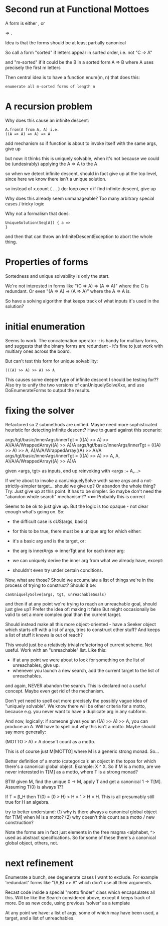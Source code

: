 # Second run at Functional Mottoes

A form is either <letter>, or <form> => <form>.

Idea is that the forms should be at least partially canonical

So call a form "sorted" if letters appear in sorted order, i.e. not "C => A"

and "m-sorted" if it could be the B in a sorted form A => B where A uses
precisely the first m letters 

Then central idea is to have a function enum(m, n) that does this:

    enumerate all m-sorted forms of length n

# A recursion problem

Why does this cause an infinite descent:

    A.from(A from A, A) i.e.
    ((A => A) => A) => A

add mechanism so if function is about to invoke itself with the same args, give up

but now: it thinks this is uniquely solvable, when it's not because we could be 
(undesirably) applying the A => A to the A

so when we detect infinite descent, should in fact give up at the top level, 
since here we know there isn't a unique solution.

so instead of x.count { ... } do:
loop over x
    if find infinite descent, give up

Why does this already seem unmanageable? Too many arbitrary special cases / tricky logic

Why not a formalism that does:

    UniqueSolution(Seq[A]) { a =>
    }
    
and then that can throw an InfiniteDescentException to abort the whole thing.    
    
# Properties of forms

Sortedness and unique solvability is only the start.

We're not interested in forms like "(C => A) => (A => A)" where the C is redundant.
Or even "(A => A) => (A => A)" where the A => A is.

So have a solving algorithm that keeps track of what inputs it's used in the solution?
 
# initial enumeration

Seems to work. The concatenation operator :: is handy for multiary forms, and
suggests that the binary forms are redundant - it's fine to just work with multiary
ones across the board.

But can't test this form for unique solvability:

    (((A) >> A) >> A) >> A
    
This causes some deeper type of infinite descent I should be testing for??
Also try to unify the two versions of canUniquelySolveXxx,
and use DoEnumerateForms to output the results.    

# fixing the solver

Refactored so 2 submethods are unified.
Maybe need more sophisticated heuristic for detecting infinite descent?
Have to guard against this scenario:

args/tgt/basic/innerArgs/innerTgt = (((A) >> A) >> A)/A/A/WrappedArray((A) >> A)/A
args/tgt/basic/innerArgs/innerTgt = (((A) >> A) >> A, A)/A/A/WrappedArray((A) >> A)/A
args/tgt/basic/innerArgs/innerTgt = (((A) >> A) >> A, A, A)/A/A/WrappedArray((A) >> A)/A

given <args, tgt> as inputs, end up reinvoking with <args :+ A,...>

If we're about to invoke a canUniquelySolve woth same args and a not-strictly-simpler target...
should we give up? Or abandon the whole thing?
Try: Just give up at this point. It has to be simpler.
So maybe don't need the "abandon whole search" mechanism?? <<== Probably this is correct

Seems to be ok to just give up. But the logic is too opaque - not clear enough what's going on. So:

- the difficult case is cUS(args, basic)

- for this to be true, there must be a unique arg for which either:

- it's a basic arg and is the target, or:
    
- the arg is innerArgs => innerTgt and for each inner arg: 

- we can uniquely derive the inner arg from what we already have, except:

- shouldn't even try under certain conditions.

Now, what are those? Should we accumulate a list of things we're in the process of trying to construct?
Should it be:

    canUniquelySolve(args, tgt, unreachableGoals)
    
and then if at any point we're trying to reach an unreachable goal, should just give up?
Prefer the idea of: making it false
But might occasionally be valid to set a more complex goal than the current target.

Should instead make all this more object-oriented - 
have a Seeker object which starts off with a list of args, tries to construct other stuff?
And keeps a list of stuff it knows is out of reach?

This would just be a relatively trivial refactoring of current scheme. Not useful.
Work with an "unreachable" list. Like this:

- if at any point we were about to look for something on the list of unreachables, give up.
- whenever you launch a new search, add the current target to the list of unreachables.

and again, NEVER abandon the search. This is declared not a useful concept. Maybe even get rid of the mechanism.

Don't yet need to spell out more precisely the possibly vague idea of "uniquely solvable".
We know there will be other criteria for a motto, because e.g. you never want to have a duplicate arg in any
subform.
     
And now, logically: if someone gives you an ((A) >> A) >> A, you can produce an A. 
Will have to spell out why this isn't a motto. Maybe should say more generally:

(MOTTO > A) > A   doesn't count as a motto.

This is of course just M[MOTTO] where M is a generic strong monad. So...

Better definition of a motto (categorical): an object in the topos for which there's a canonical global object.
Example: X ^ X. So if M is a motto, are we never interested in T[M] as a motto, where T is a strong monad?

BTW given M, find the unique 0 -> M, apply T and get a canonical 1 -> T[M]. Assuming T(0) is always 1??

If T = β_H then T(0) = (0 > H) > H = 1 > H = H. This is all presumably still true for H an algebra.

try to better understand: (1) why is there always a canonical global object for T[M] when M is a motto?
(2) why doesn't this count as a motto / new construction?

Note the forms are in fact just elements in the free magma <alphabet, ^> used as abstract
specifications. So for some of these there's a canonical global object, others, not.

# next refinement

Enumerate a bunch, see degenerate cases I want to exclude.
For example 'redundant' forms like "(A,B) >> A" which don't use all their arguments.

Recast code inside a special "motto finder" class which encapsulates all this. Will be like the Search
considered above, except it keeps track of more. Do as new code, using previous 'solver' as a template

At any point we have: a list of args, some of which may have been used, a target, and a list of unreachables.

